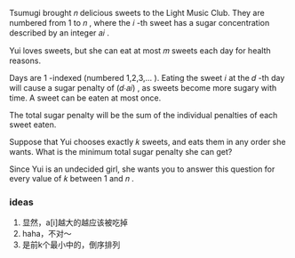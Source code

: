 Tsumugi brought 𝑛
 delicious sweets to the Light Music Club. They are numbered from 1
 to 𝑛
, where the 𝑖
-th sweet has a sugar concentration described by an integer 𝑎𝑖
.

Yui loves sweets, but she can eat at most 𝑚
 sweets each day for health reasons.

Days are 1
-indexed (numbered 1,2,3,…
). Eating the sweet 𝑖
 at the 𝑑
-th day will cause a sugar penalty of (𝑑⋅𝑎𝑖)
, as sweets become more sugary with time. A sweet can be eaten at most once.

The total sugar penalty will be the sum of the individual penalties of each sweet eaten.

Suppose that Yui chooses exactly 𝑘
 sweets, and eats them in any order she wants. What is the minimum total sugar penalty she can get?

Since Yui is an undecided girl, she wants you to answer this question for every value of 𝑘
 between 1
 and 𝑛
.

### ideas
1. 显然，a[i]越大的越应该被吃掉
2.  haha，不对～
3.  是前k个最小中的，倒序排列